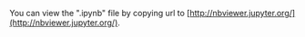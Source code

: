 You can view the ".ipynb" file by copying url to [http://nbviewer.jupyter.org/](http://nbviewer.jupyter.org/).